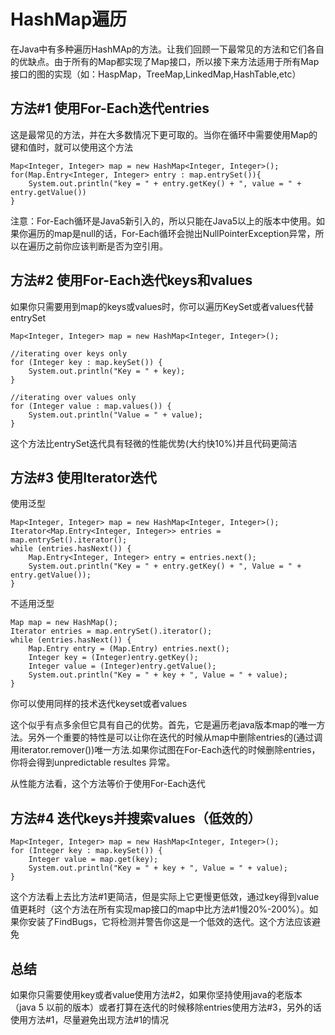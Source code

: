 # HashMap遍历 #

在Java中有多种遍历HashMAp的方法。让我们回顾一下最常见的方法和它们各自的优缺点。由于所有的Map都实现了Map接口，所以接下来方法适用于所有Map接口的图的实现（如：HaspMap，TreeMap,LinkedMap,HashTable,etc）

## 方法#1 使用For-Each迭代entries ##

这是最常见的方法，并在大多数情况下更可取的。当你在循环中需要使用Map的键和值时，就可以使用这个方法

	Map<Integer, Integer> map = new HashMap<Integer, Integer>();
	for(Map.Entry<Integer, Integer> entry : map.entrySet()){
		System.out.println("key = " + entry.getKey() + ", value = " + entry.getValue())
	}

注意：For-Each循环是Java5新引入的，所以只能在Java5以上的版本中使用。如果你遍历的map是null的话，For-Each循环会抛出NullPointerException异常，所以在遍历之前你应该判断是否为空引用。

## 方法#2 使用For-Each迭代keys和values ##

如果你只需要用到map的keys或values时，你可以遍历KeySet或者values代替entrySet

	Map<Integer, Integer> map = new HashMap<Integer, Integer>();

	//iterating over keys only
	for (Integer key : map.keySet()) {
    	System.out.println("Key = " + key);
	}

	//iterating over values only
	for (Integer value : map.values()) {
    	System.out.println("Value = " + value);
	}

这个方法比entrySet迭代具有轻微的性能优势(大约快10%)并且代码更简洁

## 方法#3 使用Iterator迭代 ##

使用泛型

	Map<Integer, Integer> map = new HashMap<Integer, Integer>();
	Iterator<Map.Entry<Integer, Integer>> entries = map.entrySet().iterator();
	while (entries.hasNext()) {
    	Map.Entry<Integer, Integer> entry = entries.next();
    	System.out.println("Key = " + entry.getKey() + ", Value = " + entry.getValue());
	}

不适用泛型

	Map map = new HashMap();
	Iterator entries = map.entrySet().iterator();
	while (entries.hasNext()) {
    	Map.Entry entry = (Map.Entry) entries.next();
    	Integer key = (Integer)entry.getKey();
    	Integer value = (Integer)entry.getValue();
    	System.out.println("Key = " + key + ", Value = " + value);
	}

你可以使用同样的技术迭代keyset或者values

这个似乎有点多余但它具有自己的优势。首先，它是遍历老java版本map的唯一方法。另外一个重要的特性是可以让你在迭代的时候从map中删除entries的(通过调用iterator.remover())唯一方法.如果你试图在For-Each迭代的时候删除entries，你将会得到unpredictable resultes 异常。

从性能方法看，这个方法等价于使用For-Each迭代

## 方法#4 迭代keys并搜索values（低效的） ##

	Map<Integer, Integer> map = new HashMap<Integer, Integer>();
	for (Integer key : map.keySet()) {
    	Integer value = map.get(key);
    	System.out.println("Key = " + key + ", Value = " + value);
	}

这个方法看上去比方法#1更简洁，但是实际上它更慢更低效，通过key得到value值更耗时（这个方法在所有实现map接口的map中比方法#1慢20%-200%）。如果你安装了FindBugs，它将检测并警告你这是一个低效的迭代。这个方法应该避免

## 总结 ##

如果你只需要使用key或者value使用方法#2，如果你坚持使用java的老版本（java 5 以前的版本）或者打算在迭代的时候移除entries使用方法#3，另外的话使用方法#1，尽量避免出现方法#1的情况